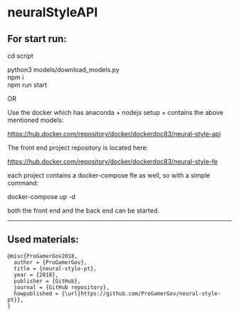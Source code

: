 # neuralStyleAPI

## For start run:

cd script

python3 models/download_models.py  
npm i  
npm run start

OR

Use the docker which has anaconda + nodejs setup + contains the above mentioned models:

https://hub.docker.com/repository/docker/dockerdoc83/neural-style-api

The front end project repository is located here:

https://hub.docker.com/repository/docker/dockerdoc83/neural-style-fe

each project contains a docker-compose fle as well, so with a simple command:

docker-compose up -d

both the front end and the back end can be started.

---

## Used materials:

```
@misc{ProGamerGov2018,
  author = {ProGamerGov},
  title = {neural-style-pt},
  year = {2018},
  publisher = {GitHub},
  journal = {GitHub repository},
  howpublished = {\url{https://github.com/ProGamerGov/neural-style-pt}},
}
```
